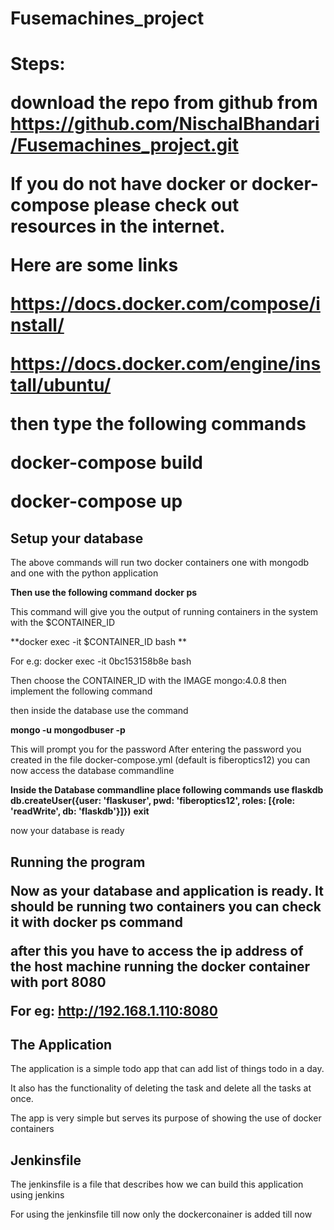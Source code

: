 # Fusemachines_project
<h1>Steps:

download the repo from github from https://github.com/NischalBhandari/Fusemachines_project.git

If you do not have docker or docker-compose please check out resources in the internet.

Here are some links 

https://docs.docker.com/compose/install/

https://docs.docker.com/engine/install/ubuntu/



then type the following commands

 **docker-compose build**

**docker-compose up**



<h2> Setup your database</h2> 

The above commands will run two docker containers one with mongodb and one with the python application 

**Then use the following command** 
**docker ps** 

This command will give you the output of running containers in the system with the $CONTAINER_ID

**docker exec -it $CONTAINER_ID bash **

For e.g: docker exec -it 0bc153158b8e bash

Then choose the CONTAINER_ID with the IMAGE mongo:4.0.8
then implement the following command

then inside the database use the command 

**mongo -u mongodbuser -p**

This will prompt you for the password
After entering the password you created  in the file docker-compose.yml (default is fiberoptics12)
you can now access the database commandline

**Inside the Database commandline place following commands**
**use flaskdb**
**db.createUser({user: 'flaskuser', pwd: 'fiberoptics12', roles: [{role: 'readWrite', db: 'flaskdb'}]})**
**exit**

now your database is ready 

<h2>Running the program

Now as your database and application is ready. It should be running two containers you can check it with docker ps command

after this you have to access the ip address of the host machine running the docker container with port 8080

For eg: http://192.168.1.110:8080



<h2>The Application</h2>

The application is a simple todo app that can add list of things todo in a day.

It also has the functionality of deleting the task and delete all the tasks at once.

The app is very simple but serves its purpose of showing the use of docker containers



<h2>Jenkinsfile</h2>



The jenkinsfile is a file that describes how we can build this application using jenkins 

For using the jenkinsfile till now only the dockerconainer is added till now 


